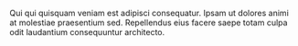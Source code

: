 Qui qui quisquam veniam est adipisci consequatur. Ipsam ut dolores animi at molestiae praesentium sed. Repellendus eius facere saepe totam culpa odit laudantium consequuntur architecto.